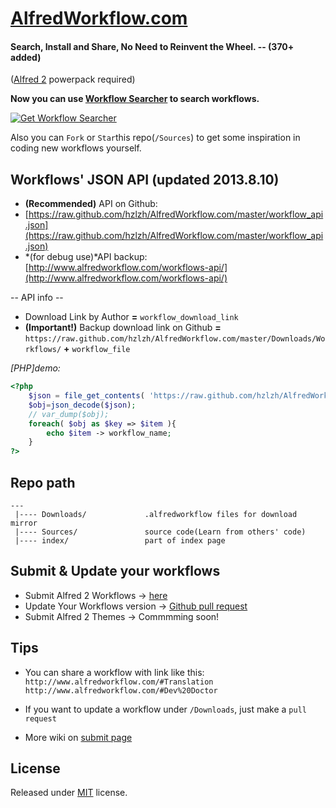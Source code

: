 [AlfredWorkflow.com](http://AlfredWorkflow.com 'Alfred 2 Workflows List')
====
#### Search, Install and Share, No Need to Reinvent the Wheel.  -- (370+ added)
 ([Alfred 2] powerpack required)  
 
 **Now you can use [Workflow Searcher] to search workflows.**

[![Get Workflow Searcher](https://raw.github.com/hzlzh/AlfredWorkflow.com/master/index/css/images/downlaod-btn.png)](https://raw.github.com/hzlzh/Alfred-Workflows/master/Downloads/Workflow-Searcher.alfredworkflow)
 
Also you can `Fork` or `Star`this repo(`/Sources`) to get some inspiration in coding new workflows yourself.

## Workflows' JSON API (updated 2013.8.10) 

* **(Recommended)** API on Github:  
* [https://raw.github.com/hzlzh/AlfredWorkflow.com/master/workflow_api.json](https://raw.github.com/hzlzh/AlfredWorkflow.com/master/workflow_api.json)  
* *(for debug use)*API backup: [http://www.alfredworkflow.com/workflows-api/](http://www.alfredworkflow.com/workflows-api/)

-- API info --  

* Download Link by Author **=** `workflow_download_link`   
* **(Important!)** Backup download link on Github **=** `https://raw.github.com/hzlzh/AlfredWorkflow.com/master/Downloads/Workflows/` **+** `workflow_file`

*[PHP]demo:*

```php
<?php
    $json = file_get_contents( 'https://raw.github.com/hzlzh/AlfredWorkflow.com/master/workflow_api.json');
    $obj=json_decode($json);
    // var_dump($obj);
    foreach( $obj as $key => $item ){
        echo $item -> workflow_name;
    }
?>
```

## Repo path

    --- 
     |---- Downloads/             .alfredworkflow files for download mirror   
     |---- Sources/               source code(Learn from others' code)                 
     |---- index/                 part of index page

## Submit & Update your workflows

* Submit Alfred 2 Workflows -> [here](http://www.alfredworkflow.com/submit-alfred-workflow/)
* Update Your Workflows version -> [Github pull request](https://github.com/hzlzh/AlfredWorkflow.com/issues/6)
* Submit Alfred 2 Themes -> Commmming soon!

## Tips 
* You can share a workflow with link like this:  
`http://www.alfredworkflow.com/#Translation`  
`http://www.alfredworkflow.com/#Dev%20Doctor`

* If you want to update a workflow under `/Downloads`, just make a `pull request`
* More wiki on [submit page](http://www.alfredworkflow.com/submit-alfred-workflow/)

## License 
Released under [MIT](http://opensource.org/licenses/MIT) license.  

[Alfred 2]: http://www.alfredapp.com/
[Workflow Searcher]: https://github.com/hzlzh/Alfred-Workflows/
 
